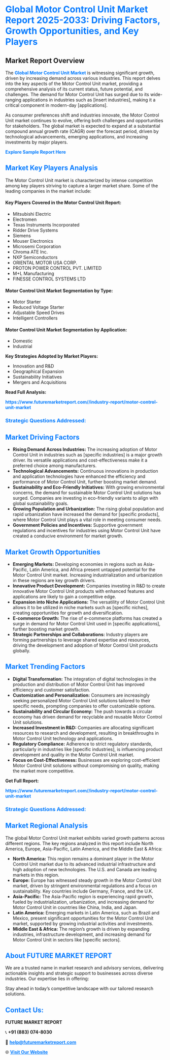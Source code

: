 <h1 style="color: #007BFF;">Global Motor Control Unit Market Report 2025-2033: Driving Factors, Growth Opportunities, and Key Players</h1>

<section id="overview">
<h2>Market Report Overview</h2>
<p>The <a href="https://www.futuremarketreport.com//industry-report/motor-control-unit-market" style="color: #007BFF; text-decoration: none;"><strong>Global Motor Control Unit Market</strong></a> is witnessing significant growth, driven by increasing demand across various industries. This report delves into the key aspects of the Motor Control Unit market, providing a comprehensive analysis of its current status, future potential, and challenges. The demand for Motor Control Unit has surged due to its wide-ranging applications in industries such as [insert industries], making it a critical component in modern-day [applications].</p>
<p>As consumer preferences shift and industries innovate, the Motor Control Unit market continues to evolve, offering both challenges and opportunities for stakeholders. The global market is expected to expand at a substantial compound annual growth rate (CAGR) over the forecast period, driven by technological advancements, emerging applications, and increasing investments by major players.</p>
</section>

<section id="overview">
<p><a href="https://www.futuremarketreport.com//request-sample/reportId=91981" style="color: #007BFF; text-decoration: none;"><strong>Explore Sample Report Here</strong></a></p>
</section>

<section id="key-players">
<h2 style="color: #007BFF;">Market Key Players Analysis</h2>
<p>The Motor Control Unit market is characterized by intense competition among key players striving to capture a larger market share. Some of the leading companies in the market include:</p>
<h4>Key Players Covered in the Motor Control Unit Report:</h4>
<ul><li>Mitsubishi Electric</li><li>Electromen</li><li>Texas Instruments Incorporated</li><li>Ridder Drive Systems</li><li>Siemens</li><li>Mouser Electronics</li><li>Microsemi Corporation</li><li>Chroma ATE Inc.</li><li>NXP Semiconductors</li><li>ORIENTAL MOTOR USA CORP.</li><li>PROTON POWER CONTROL PVT. LIMITED</li><li>M+L Manufacturing</li><li>FINESSE CONTROL SYSTEMS LTD</li></ul>
<h4>Motor Control Unit Market Segmentation by Type:</h4>
<ul><li>Motor Starter</li><li>Reduced Voltage Starter</li><li>Adjustable Speed Drives</li><li>Intelligent Controllers</li></ul>

<h4>Motor Control Unit Market Segmentation by Application:</h4>
<ul><li>Domestic</li><li>Industrial</li></ul>
<p><strong>Key Strategies Adopted by Market Players:</strong></p>
<ul>
<li>Innovation and R&D</li>
<li>Geographical Expansion</li>
<li>Sustainability Initiatives</li>
<li>Mergers and Acquisitions</li>
</ul>
</section>

<section>
<p><strong>Read Full Analysis: </strong></p><a href="https://www.futuremarketreport.com//industry-report/motor-control-unit-market" style="color: #007BFF; text-decoration: none;"><strong>https://www.futuremarketreport.com//industry-report/motor-control-unit-market</strong></a>
<h3 style="color: #007BFF;">Strategic Questions Addressed:</h3>
</section>

<section id="driving-factors">
<h2 style="color: #007BFF;">Market Driving Factors</h2>
<ul>
<li><strong>Rising Demand Across Industries:</strong> The increasing adoption of Motor Control Unit in industries such as [specific industries] is a major growth driver. Its versatile applications and cost-effectiveness make it a preferred choice among manufacturers.</li>
<li><strong>Technological Advancements:</strong> Continuous innovations in production and application technologies have enhanced the efficiency and performance of Motor Control Unit, further boosting market demand.</li>
<li><strong>Sustainability and Eco-Friendly Initiatives:</strong> With growing environmental concerns, the demand for sustainable Motor Control Unit solutions has surged. Companies are investing in eco-friendly variants to align with global sustainability goals.</li>
<li><strong>Growing Population and Urbanization:</strong> The rising global population and rapid urbanization have increased the demand for [specific products], where Motor Control Unit plays a vital role in meeting consumer needs.</li>
<li><strong>Government Policies and Incentives:</strong> Supportive government regulations and incentives for industries using Motor Control Unit have created a conducive environment for market growth.</li>
</ul>
</section>

<section id="growth-opportunities">
<h2 style="color: #007BFF;">Market Growth Opportunities</h2>
<ul>
<li><strong>Emerging Markets:</strong> Developing economies in regions such as Asia-Pacific, Latin America, and Africa present untapped potential for the Motor Control Unit market. Increasing industrialization and urbanization in these regions are key growth drivers.</li>
<li><strong>Innovative Product Development:</strong> Companies investing in R&D to create innovative Motor Control Unit products with enhanced features and applications are likely to gain a competitive edge.</li>
<li><strong>Expansion into Niche Applications:</strong> The versatility of Motor Control Unit allows it to be utilized in niche markets such as [specific niches], creating opportunities for growth and diversification.</li>
<li><strong>E-commerce Growth:</strong> The rise of e-commerce platforms has created a surge in demand for Motor Control Unit used in [specific applications], further boosting market growth.</li>
<li><strong>Strategic Partnerships and Collaborations:</strong> Industry players are forming partnerships to leverage shared expertise and resources, driving the development and adoption of Motor Control Unit products globally.</li>
</ul>
</section>

<section id="trending-factors">
<h2 style="color: #007BFF;">Market Trending Factors</h2>
<ul>
<li><strong>Digital Transformation:</strong> The integration of digital technologies in the production and distribution of Motor Control Unit has improved efficiency and customer satisfaction.</li>
<li><strong>Customization and Personalization:</strong> Consumers are increasingly seeking personalized Motor Control Unit solutions tailored to their specific needs, prompting companies to offer customizable options.</li>
<li><strong>Sustainability and Circular Economy:</strong> The push towards a circular economy has driven demand for recyclable and reusable Motor Control Unit solutions.</li>
<li><strong>Increased Investment in R&D:</strong> Companies are allocating significant resources to research and development, resulting in breakthroughs in Motor Control Unit technology and applications.</li>
<li><strong>Regulatory Compliance:</strong> Adherence to strict regulatory standards, particularly in industries like [specific industries], is influencing product development and quality in the Motor Control Unit market.</li>
<li><strong>Focus on Cost-Effectiveness:</strong> Businesses are exploring cost-efficient Motor Control Unit solutions without compromising on quality, making the market more competitive.</li>
</ul>
</section>

<section>
<p><strong>Get Full Report: </strong></p><a href="https://www.futuremarketreport.com//industry-report/motor-control-unit-market" style="color: #007BFF; text-decoration: none;"><strong>https://www.futuremarketreport.com//industry-report/motor-control-unit-market</strong></a>
<h3 style="color: #007BFF;">Strategic Questions Addressed:</h3>
</section>


<section id="regional-analysis">
<h2 style="color: #007BFF;">Market Regional Analysis</h2>
<p>The global Motor Control Unit market exhibits varied growth patterns across different regions. The key regions analyzed in this report include North America, Europe, Asia-Pacific, Latin America, and the Middle East & Africa:</p>
<ul>
<li><strong>North America:</strong> This region remains a dominant player in the Motor Control Unit market due to its advanced industrial infrastructure and high adoption of new technologies. The U.S. and Canada are leading markets in this region.</li>
<li><strong>Europe:</strong> Europe has witnessed steady growth in the Motor Control Unit market, driven by stringent environmental regulations and a focus on sustainability. Key countries include Germany, France, and the U.K.</li>
<li><strong>Asia-Pacific:</strong> The Asia-Pacific region is experiencing rapid growth, fueled by industrialization, urbanization, and increasing demand for Motor Control Unit in countries like China, India, and Japan.</li>
<li><strong>Latin America:</strong> Emerging markets in Latin America, such as Brazil and Mexico, present significant opportunities for the Motor Control Unit market, supported by growing industrial activities and investments.</li>
<li><strong>Middle East & Africa:</strong> The region’s growth is driven by expanding industries, infrastructure development, and increasing demand for Motor Control Unit in sectors like [specific sectors].</li>
</ul>
</section>

<footer>
<h2 style="color: #007BFF;">About FUTURE MARKET REPORT</h2>
<p>We are a trusted name in market research and advisory services, delivering actionable insights and strategic support to businesses across diverse industries. Our expertise lies in offering:</p>

<p>Stay ahead in today’s competitive landscape with our tailored research solutions.</p>

<h2 style="color: #007BFF;">Contact Us:</h2>
<p><strong>FUTURE MARKET REPORT</strong></p>
<p>📞 <strong>+91 (883) 074-8030</strong></p>
<p>📧 <strong><a href="mailto:help@futuremarketreport.com" style="color: #007BFF;">help@futuremarketreport.com</a></strong></p>
<p>🌐 <strong><a href="https://www.futuremarketreport.com/" style="color: #007BFF;">Visit Our Website</a></strong></p>
</footer>